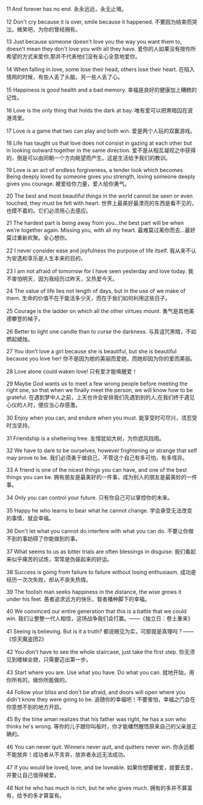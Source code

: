 
11 And forever has no end.
永永远远，永无止境。

12 Don't cry because it is over, smile because it happened.
不要因为结束而哭泣。微笑吧，为你的曾经拥有。

13 Just because someone doesn't love you the way you want them to, doesn't mean they don't love you with all they have.
爱你的人如果没有按你所希望的方式来爱你,那并不代表他们没有全心全意地爱你。

14 When falling in love, some lose their head, others lose their heart.
在陷入情网的时候，有些人丢了头脑，另一些人丢了心。

15 Happiness is good health and a bad memory.
幸福是良好的健康加上糟糕的记性。

16 Love is the only thing that holds the dark at bay.
唯有爱可以把黑暗囚在波港湾里。

17 Love is a game that two can play and both win.
爱是两个人玩的双赢游戏。

18 Life has taught us that love does not consist in gazing at each other but in looking outward together in the same direction.
爱不是从相互凝视之中获得的，倒是可以由同朝一个方向眺望而产生。这是生活给予我们的教训。

19 Love is an act of endless forgiveness, a tender look which becomes Being deeply loved by someone gives you strength, loving someone deeply gives you courage.
被爱给你力量，爱人给你勇气。

20 The best and most beautiful things in the world cannot be seen or even touched, they must be felt with heart.
世界上最美好最漂亮的东西是看不见的，也摸不着的。它们必须用心去感应。

21 The hardest part is being away from you…the best part will be when we’re together again. Missing you, with all my heart.
最难莫过离你而去…最好莫过重新欢聚。全心想你。

22 I never consider ease and joyfulness the purpose of life itself.
我从来不认为安逸和享乐是人生本来的目的。

23 I am not afraid of tomorrow for I have seen yesterday and love today.
我不害怕明天，因为我经历过昨天，又热爱今天。

24 The value of life lies not length of days, but in the use of we make of them.
生命的价值不在于能活多少天，而在于我们如何利用这些日子。

25 Courage is the ladder on which all the other virtues mount.
勇气是其他美德攀登的梯子。

26 Better to light one candle than to curse the darkness.
与其诅咒黑暗，不如燃起蜡烛。

27 You don’t love a girl because she is beautiful, but she is beautiful because you love her!
你不是因为她的美丽而爱她，而她却因为你的爱而美丽。

28 Love alone could waken love!
只有爱才能唤醒爱！

29 Maybe God wants us to meet a few wrong people before meeting the right one, so that when we finally meet the person, we will know how to be grateful.
在遇到梦中人之前，上天也许会安排我们先遇到别的人;在我们终于遇见心仪的人时，便应当心存感激。

30 Enjoy when you can, and endure when you must.
能享受时可尽兴，须忍受时当坚持。

31 Friendship is a sheltering tree.
友情犹如大树，为你遮风挡雨。

32 We have to dare to be ourselves, however frightening or strange that self may prove to be.
我们必须勇于做自己，不管这个自己有多可怕，有多怪异。

33 A friend is one of the nicest things you can have, and one of the best things you can be.
拥有朋友是最美好的一件事，成为别人的朋友是最美妙的一件事。

34 Only you can control your future.
只有你自己可以掌控你的未来。

35 Happy he who learns to bear what he cannot change.
学会承受无法改变的事情，就会幸福。

36 Don't let what you cannot do interfere with what you can do.
不要让你做不到的事妨碍了你能做到的事。

37 What seems to us as bitter trials are often blessings in disguise.
我们看起来似乎痛苦的试炼，常常是伪装起来的好运。

38 Success is going from failure to failure without losing enthusiasm.
成功是经历一次次失败，却从不丧失热情。

39 The foolish man seeks happiness in the distance, the wise grows it under his feet.
愚者追求远方的快乐，智者播种脚下的幸福。

40 We convinced our entire generation that this is a battle that we could win.
我们让整整一代人相信，这场战争我们会打赢。——《独立日：卷土重来》

41 Seeing is believing. But is it a truth?
都说眼见为实，可那就是真理吗？——《惊天魔盗团2》

42 You don't have to see the whole staircase, just take the first step.
你无须见到楼梯全貌，只需要迈出第一步。

43 Start where you are. Use what you have. Do what you can.
就地开始，用你所有的，做你所能做的。

44 Follow your bliss and don't be afraid, and doors will open where you didn't know they were going to be.
追随你的幸福吧！不要害怕，幸福之门会在你意想不到的地方开启。

45 By the time aman realizes that his father was right, he has a son who thinks he's wrong.
等你的儿子跟你叫板时，你才能幡然醒悟原来自己的父亲是正确的。

46 You can never quit. Winners never quit, and quitters never win.
你永远都不能放弃！成功者从不言弃，放弃者永远无法成功。

47 If you would be loved, love, and be loveable.
如果你想要被爱，就要去爱，并要让自己值得被爱。

48 Not he who has much is rich, but he who gives much.
拥有的多并不算富有，给予的多才算富有。